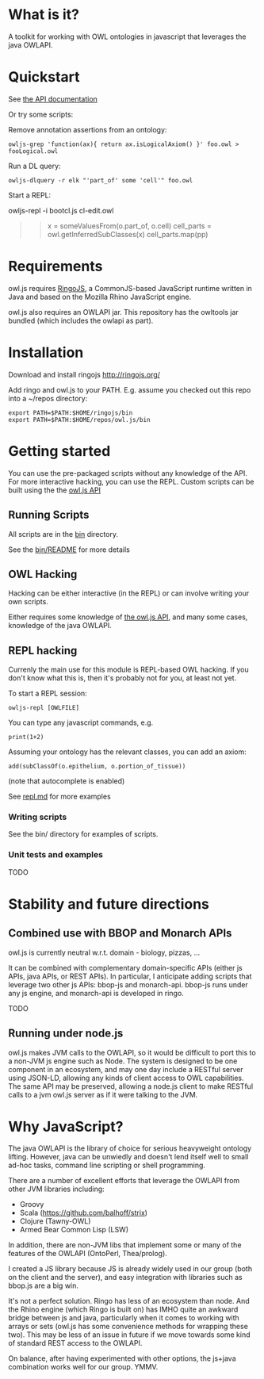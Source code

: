 # What is it?

A toolkit for working with OWL ontologies in javascript that leverages
the java OWLAPI.

# Quickstart

See [the API documentation](http://htmlpreview.github.io/?https://github.com/cmungall/owl.js/blob/master/docs/files/owl-js.html)

Or try some scripts:

Remove annotation assertions from an ontology:

    owljs-grep 'function(ax){ return ax.isLogicalAxiom() }' foo.owl > fooLogical.owl

Run a DL query:

    owljs-dlquery -r elk "'part_of' some 'cell'" foo.owl

Start a REPL:

   owljs-repl -i bootcl.js cl-edit.owl
   >> x = someValuesFrom(o.part_of, o.cell)
   >> cell_parts = owl.getInferredSubClasses(x)
   >> cell_parts.map(pp)

# Requirements

owl.js requires [RingoJS](http://ringojs.org/), a CommonJS-based JavaScript runtime written
in Java and based on the Mozilla Rhino JavaScript engine.

owl.js also requires an OWLAPI jar. This repository has the owltools
jar bundled (which includes the owlapi as part).

# Installation

Download and install ringojs
http://ringojs.org/

Add ringo and owl.js to your PATH. E.g. assume you checked out this
repo into a ~/repos directory:

    export PATH=$PATH:$HOME/ringojs/bin
    export PATH=$PATH:$HOME/repos/owl.js/bin


# Getting started

You can use the pre-packaged scripts without any knowledge of the
API. For more interactive hacking, you can use the REPL. Custom
scripts can be built using the the [owl.js API](http://htmlpreview.github.io/?https://github.com/cmungall/owl.js/blob/master/docs/files/owl-js.html)

## Running Scripts

All scripts are in the [bin](bin/) directory.

See the [bin/README](bin/README.md) for more details

## OWL Hacking

Hacking can be either interactive (in the REPL) or can involve writing
your own scripts.

Either requires some knowledge of [the owl.js
API](http://htmlpreview.github.io/?https://github.com/cmungall/owl.js/blob/master/docs/files/owl-js.html),
and many some cases, knowledge of the java OWLAPI.

## REPL hacking

Currenly the main use for this module is REPL-based OWL hacking. If
you don't know what this is, then it's probably not for you, at least
not yet.

To start a REPL session:

    owljs-repl [OWLFILE]

You can type any javascript commands, e.g.

    print(1+2)

Assuming your ontology has the relevant classes, you can add an axiom:

    add(subClassOf(o.epithelium, o.portion_of_tissue))

(note that autocomplete is enabled)

See [repl.md](repl.md) for more examples

### Writing scripts

See the bin/ directory for examples of scripts.

### Unit tests and examples

TODO

# Stability and future directions

## Combined use with BBOP and Monarch APIs

owl.js is currently neutral w.r.t. domain - biology, pizzas, ...

It can be combined with complementary domain-specific APIs (either js
APIs, java APIs, or REST APIs). In particular, I anticipate adding
scripts that leverage two other js APIs: bbop-js and
monarch-api. bbop-js runs under any js engine, and monarch-api is
developed in ringo.

TODO

## Running under node.js

owl.js makes JVM calls to the OWLAPI, so it would be difficult to port
this to a non-JVM js engine such as Node. The system is designed to be
one component in an ecosystem, and may one day include a RESTful
server using JSON-LD, allowing any kinds of client access to OWL
capabilities. The same API may be preserved, allowing a node.js client
to make RESTful calls to a jvm owl.js server as if it were talking to
the JVM.

# Why JavaScript?

The java OWLAPI is the library of choice for serious heavyweight
ontology lifting. However, java can be unwiedly and doesn't lend
itself well to small ad-hoc tasks, command line scripting or shell
programming.

There are a number of excellent efforts that leverage the OWLAPI from
other JVM libraries including:

 * Groovy
 * Scala (https://github.com/balhoff/strix)
 * Clojure (Tawny-OWL)
 * Armed Bear Common Lisp (LSW)

In addition, there are non-JVM libs that implement some or many of the
features of the OWLAPI (OntoPerl, Thea/prolog).

I created a JS library because JS is already widely used in our group
(both on the client and the server), and easy integration with
libraries such as bbop.js are a big win.

It's not a perfect solution. Ringo has less of an ecosystem than
node. And the Rhino engine (which Ringo is built on) has IMHO quite an
awkward bridge between js and java, particularly when it comes to
working with arrays or sets (owl.js has some convenience methods for
wrapping these two). This may be less of an issue in future if we move
towards some kind of standard REST access to the OWLAPI.

On balance, after having experimented with other options, the js+java
combination works well for our group. YMMV.



